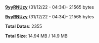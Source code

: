 [**9yyRNUzy**](/data/9yyRNUzy.txt) (31/12/22 - 04:34)- 21565 bytes

[**9yyRNUzy**](/data/9yyRNUzy.txt) (31/12/22 - 04:34)- 21565 bytes

**Total Datas**: 2355

**Total Size**: 14.94 MB / 14.9 MB
